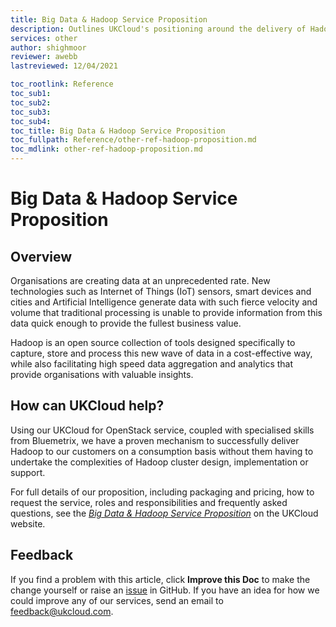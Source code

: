 ```yaml
---
title: Big Data & Hadoop Service Proposition
description: Outlines UKCloud's positioning around the delivery of Hadoop and Big Data solutions
services: other
author: shighmoor
reviewer: awebb
lastreviewed: 12/04/2021

toc_rootlink: Reference
toc_sub1: 
toc_sub2:
toc_sub3:
toc_sub4:
toc_title: Big Data & Hadoop Service Proposition
toc_fullpath: Reference/other-ref-hadoop-proposition.md
toc_mdlink: other-ref-hadoop-proposition.md
---
```


# Big Data & Hadoop Service Proposition

## Overview

Organisations are creating data at an unprecedented rate. New technologies such as Internet of Things (IoT) sensors, smart devices and cities and Artificial Intelligence generate data with such fierce velocity and volume that traditional processing is unable to provide information from this data quick enough to provide the fullest business value.

Hadoop is an open source collection of tools designed specifically to capture, store and process this new wave of data in a cost-effective way, while also facilitating high speed data aggregation and analytics that provide organisations with valuable insights.

## How can UKCloud help?

Using our UKCloud for OpenStack service, coupled with specialised skills from Bluemetrix, we have a proven mechanism to successfully deliver Hadoop to our customers on a consumption basis without them having to undertake the complexities of Hadoop cluster design, implementation or support.

For full details of our proposition, including packaging and pricing, how to request the service, roles and responsibilities and frequently asked questions, see the [_Big Data & Hadoop Service Proposition_](https://ukcloud.com/wp-content/uploads/2019/02/ukc-svc-124-ukcloud-hadoop-proposition.pdf) on the UKCloud website.

## Feedback

If you find a problem with this article, click **Improve this Doc** to make the change yourself or raise an [issue](https://github.com/UKCloud/documentation/issues) in GitHub. If you have an idea for how we could improve any of our services, send an email to <feedback@ukcloud.com>.
